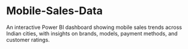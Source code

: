 # Mobile-Sales-Data
An interactive Power BI dashboard showing mobile sales trends across Indian cities, with insights on brands, models, payment methods, and customer ratings.
